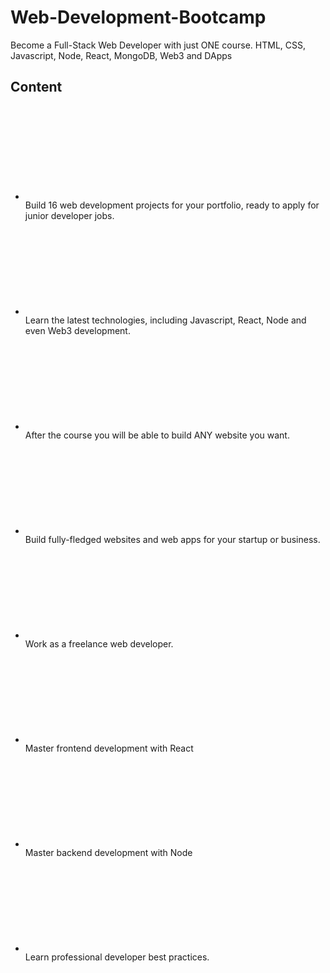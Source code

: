 # Web-Development-Bootcamp
Become a Full-Stack Web Developer with just ONE course. HTML, CSS, Javascript, Node, React, MongoDB, Web3 and DApps


<div class="component-margin what-you-will-learn--what-will-you-learn--1nBIT"><h2 class="ud-heading-xl what-you-will-learn--title--2ztwE">Content</h2><div class="what-you-will-learn--content-spacing--3n5NU"><ul class="ud-unstyled-list ud-block-list what-you-will-learn--objectives-list--eiLce what-you-will-learn--objectives-list-two-column-layout--rZLJy"><li><div data-purpose="objective" class="ud-block-list-item ud-block-list-item-small ud-block-list-item-tight ud-block-list-item-neutral ud-text-sm"><svg aria-hidden="true" focusable="false" class="ud-icon ud-icon-xsmall ud-icon-color-neutral ud-block-list-item-icon"><use xlink:href="#icon-tick"></use></svg><div class="ud-block-list-item-content"><span class="what-you-will-learn--objective-item--3b4zX">Build 16 web development projects for your portfolio, ready to apply for junior developer jobs.</span></div></div></li><li><div data-purpose="objective" class="ud-block-list-item ud-block-list-item-small ud-block-list-item-tight ud-block-list-item-neutral ud-text-sm"><svg aria-hidden="true" focusable="false" class="ud-icon ud-icon-xsmall ud-icon-color-neutral ud-block-list-item-icon"><use xlink:href="#icon-tick"></use></svg><div class="ud-block-list-item-content"><span class="what-you-will-learn--objective-item--3b4zX">Learn the latest technologies, including Javascript, React, Node and even Web3 development.</span></div></div></li><li><div data-purpose="objective" class="ud-block-list-item ud-block-list-item-small ud-block-list-item-tight ud-block-list-item-neutral ud-text-sm"><svg aria-hidden="true" focusable="false" class="ud-icon ud-icon-xsmall ud-icon-color-neutral ud-block-list-item-icon"><use xlink:href="#icon-tick"></use></svg><div class="ud-block-list-item-content"><span class="what-you-will-learn--objective-item--3b4zX">After the course you will be able to build ANY website you want.</span></div></div></li><li><div data-purpose="objective" class="ud-block-list-item ud-block-list-item-small ud-block-list-item-tight ud-block-list-item-neutral ud-text-sm"><svg aria-hidden="true" focusable="false" class="ud-icon ud-icon-xsmall ud-icon-color-neutral ud-block-list-item-icon"><use xlink:href="#icon-tick"></use></svg><div class="ud-block-list-item-content"><span class="what-you-will-learn--objective-item--3b4zX">Build fully-fledged websites and web apps for your startup or business.</span></div></div></li><li><div data-purpose="objective" class="ud-block-list-item ud-block-list-item-small ud-block-list-item-tight ud-block-list-item-neutral ud-text-sm"><svg aria-hidden="true" focusable="false" class="ud-icon ud-icon-xsmall ud-icon-color-neutral ud-block-list-item-icon"><use xlink:href="#icon-tick"></use></svg><div class="ud-block-list-item-content"><span class="what-you-will-learn--objective-item--3b4zX">Work as a freelance web developer.</span></div></div></li><li><div data-purpose="objective" class="ud-block-list-item ud-block-list-item-small ud-block-list-item-tight ud-block-list-item-neutral ud-text-sm"><svg aria-hidden="true" focusable="false" class="ud-icon ud-icon-xsmall ud-icon-color-neutral ud-block-list-item-icon"><use xlink:href="#icon-tick"></use></svg><div class="ud-block-list-item-content"><span class="what-you-will-learn--objective-item--3b4zX">Master frontend development with React</span></div></div></li><li><div data-purpose="objective" class="ud-block-list-item ud-block-list-item-small ud-block-list-item-tight ud-block-list-item-neutral ud-text-sm"><svg aria-hidden="true" focusable="false" class="ud-icon ud-icon-xsmall ud-icon-color-neutral ud-block-list-item-icon"><use xlink:href="#icon-tick"></use></svg><div class="ud-block-list-item-content"><span class="what-you-will-learn--objective-item--3b4zX">Master backend development with Node</span></div></div></li><li><div data-purpose="objective" class="ud-block-list-item ud-block-list-item-small ud-block-list-item-tight ud-block-list-item-neutral ud-text-sm"><svg aria-hidden="true" focusable="false" class="ud-icon ud-icon-xsmall ud-icon-color-neutral ud-block-list-item-icon"><use xlink:href="#icon-tick"></use></svg><div class="ud-block-list-item-content"><span class="what-you-will-learn--objective-item--3b4zX">Learn professional developer best practices.</span></div></div></li></ul></div></div>
